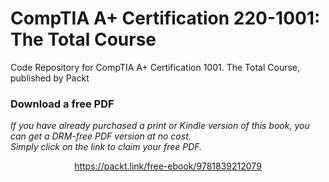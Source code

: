 # CompTIA A+ Certification 220-1001: The Total Course
Code Repository for CompTIA A+ Certification 1001. The Total Course, published by Packt
### Download a free PDF

 <i>If you have already purchased a print or Kindle version of this book, you can get a DRM-free PDF version at no cost.<br>Simply click on the link to claim your free PDF.</i>
<p align="center"> <a href="https://packt.link/free-ebook/9781839212079">https://packt.link/free-ebook/9781839212079 </a> </p>